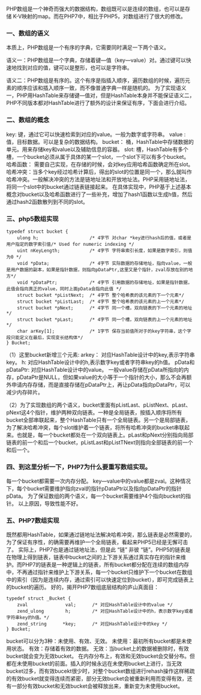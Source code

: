 PHP数组是一个神奇而强大的数据结构，数组既可以是连续的数组，也可以是存储
K-V映射的map。而在PHP7中，相比于PHP5，对数组进行了很大的修改。
### 一、数组的语义

本质上，PHP数组是一个有序的字典，它需要同时满足一下两个语义。

语义一：PHP数组是一个字典，存储着键—值（key—value）对。通过键可以快速地找到对应的值，键可以是整形，也可以是字符串。

语义二：PHP数组是有序的。这个有序是指插入顺序，遍历数组的时候，遍历元素的顺序应该和插入顺序一致，而不像普通字典一样是随机的。
为了实现语义一，PHP用HashTable来存储键—值对，但是HashTable本身并不能保证语义二，PHP不同版本都对HashTable进行了额外的设计来保证有序，下面会进行介绍。

### 二、数组的概念

key: 键，通过它可以快速检索到对应的value。一般为数字或字符串。
value : 值，目标数据。可以是复杂的数据结构。
bucket： 桶，HashTable中存储数据的单元。用来存储key和value以及辅助信息的容器。
slot: 槽，HashTable有多个槽，一个bucket必须从属于具体的某一个slot，一个slot下可以有多个bucket。
哈希函数： 需要自己实现，在存储的时候，会对key应用哈希函数确定所在slot。
哈希冲突：当多个key经过哈希计算后，得出的slot的位置是同一个，那么就叫作哈希冲突。一般解决冲突的方法是链地址法和开放地址法。PHP采用链地址法，将同一个slot中的bucket通过链表链接起来。
在具体实现中，PHP基于上述基本概念对bucket以及哈希函数进行了一些补充，增加了hash1函数以生成h值，然后通过hash2函数散列到不同的slot。

### 三、php5数组实现
```
typedef struct bucket {  
    ulong h;                   /* 4字节 对char *key进行hash后的值，或者是用户指定的数字索引值/* Used for numeric indexing */
    uint nKeyLength;           /* 4字节 字符串索引长度，如果是数字索引，则值为0 */  
    void *pData;               /* 4字节 实际数据的存储地址，指向value，一般是用户数据的副本，如果是指针数据，则指向pDataPtr,这里又是个指针，zval存放在别的地方*/
    void *pDataPtr;            /* 4字节 引用数据的存储地址，如果是指针数据，此值会指向真正的value，同时上面pData会指向此值 */  
    struct bucket *pListNext;  /* 4字节 整个哈希表的该元素的下一个元素*/  
    struct bucket *pListLast;  /* 4字节 整个哈希表的该元素的上一个元素*/  
    struct bucket *pNext;      /* 4字节 同一个槽，双向链表的下一个元素的地址 */  
    struct bucket *pLast;      /* 4字节 同一个槽，双向链表的上一个元素的地址*/  
    char arKey[1];             /* 1字节 保存当前值所对于的key字符串，这个字段只能定义在最后，实现变长结构体*/  
} Bucket;
```
（1）这里bucket新增三个元素:
arkey： 对应HashTable设计中的key,表示字符串key。
h: 对应HashTable设计中的h,表示数字key或者字符串key的h值。
pData和pDataPtr: 对应HashTable设计中的value。
一般value存储在pData所指向的内存，pDataPtr是NULL，但如果value的大小等于一个指针的大小，那么不会再额外申请内存存储，而是直接存储在pDataPtr上，再让pData指向pDataPtr，可以减少内存碎片。

（2）为了实现数组的两个语义，bucket里面有pListLast、pListNext、pLast、pNext这4个指针，维护两种双向链表。一种是全局链表，按插入顺序将所有bucket全部串联起来，整个HashTable只有一个全局链表。另一个是局部链表，为了解决哈希冲突，每个slot维护着一个链表，将所有哈希冲突的bucket串联起来。也就是，每一个bucket都处在一个双向链表上。pLast和pNext分别指向局部链表的前一个和后一个bucket，pListLast和pListTNext则指向全部链表的前一个和后一个。

### 四、到这里分析一下，PHP7为什么要重写数组实现。

每一个bucket都需要一次内存分配。
key—value中的value都是zval。这种情况下，每个bucket需要维护指向zval的指针pDataPtr以及指向pDataPtr的指针pData。
为了保证数组的两个语义，每一个bucket需要维护4个指向bucket的指针。
以上原因，导致性能不好。

### 五、PHP7数组实现

既然都用HashTable，如果通过链地址法解决哈希冲突，那么链表是必然需要的，为了保证有序性，的确需要再维护一个全局链表，看起来PHP5已经是无懈可击了。
实际上，PHP7也是通过链地址法，但是此 “链” 非彼 “链”。PHP5的链表是在物理上得到链表，链表中bucket之间的上下游关系通过真实存在的指针来维护。而PHP7的链表是一种逻辑上的链表，所有bucket都分配在连续的数组内存中，不再通过指针来维护上下游关系，每一个bucket只维护下一个bucket在数组中的索引（因为是连续内存，通过索引可以快速定位到bucket），即可完成链表上的bucket的遍历。
好的，揭开PHP7数组底层结构的庐山真面目：

```
typedef struct _Bucket {
    zval              val;      /* 对应HashTable设计中的value */ 
    zend_ulong        h;        /* 对应HashTable设计中的h，表示数字key或者字符串key的h值。*/        
    zend_string      *key;      /* 对应HashTable设计中的key */          
} Bucket;
```

bucket可以分为3种：未使用、有效、无效。
未使用：最初所有bucket都是未使用状态。
有效：存储着有效的数据。
无效：当bucket上的数据被删除时，有效bucket就会变为无效bucket。
在内存分布上，有效和无效bucket会交替分布。但都在未使用bucket的前面。插入的时候永远在未使用bucket上进行，当无效bucket过多，而有效bucekt很少时，对整个bucket数组进行rehash操作这样稀疏的有效bucket就变得连续而紧密，部分无效bucket会被重新利用而变得有效，还有一部分有效bucket和无效bucket会被释放出来，重新变为未使用bucket。
